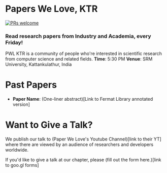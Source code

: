 # Papers We Love, KTR
[![PRs welcome](https://img.shields.io/badge/PRs-welcome-ff69b4.svg)](https://github.com/papers-we-love/kattankulathur/pulls) 
### Read research papers from Industry and Academia, every Friday!
PWL KTR is a community of people who're interested in scientific research from computer science and related fields.
**Time**: 5:30 PM
**Venue**: SRM University, Kattankulathur, India 

# Past Papers
- **Paper Name**: (One-liner abstract)[Link to Fermat Library annotated version]

# Want to Give a Talk?
We publish our talk to (Paper We Love's Youtube Channel)[link to their YT] where there are viewed by an audience of researchers and developers worldwide. 

If you'd like to give a talk at our chapter, please (fill out the form here.)[link to goo.gl forms]
